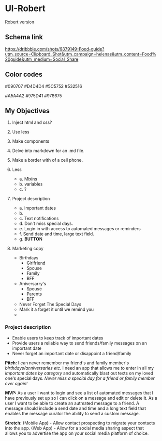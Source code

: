 # UI-Robert
Robert version

## Schema link
https://dribbble.com/shots/6379149-Food-guide?utm_source=Clipboard_Shot&utm_campaign=helenas&utm_content=Food%20guide&utm_medium=Social_Share


## Color codes
#090707 	#D4D4D4 	#5C5752 	#532516

#A5A4A2 	#975D41 	#978675


## My Objectives
1. Inject html and css?
2. Use less
3. Make components
4. Delve into markdown for an .md file. 
5. Make a border with of a cell phone. 
6. Less
	* a. Mixins
	* b. variables
	* c. ?
7. Project description 
	* a. Important dates
	* b. 
	* c. Text notifications
	* d. Don't miss special days. 
	* e. Login in with access to automated messages or reminders
	* f. Send date and time, large text field. 
	* g. **BUTTON**

8. Marketing copy
	* Birthdays
		* Girlfriend
		* Spouse
		* Family
		* BFF
	* Aniversarry's 
		* Spouse
		* Parents
		* BFF
	* Never Forget The Special Days
	* Mark it a forget it until we remind you
	* 

### Project description
* Enable users to keep track of important dates
* Provide users a reliable way to send friends/family messages on an important date
* Never forget an important date or disappoint a friend/family

**Pitch:** I can never remember my friend's and family member's *birthdays/anniversaries etc*. I need an app that allows me to enter in all my *important dates by category* and automatically blast out texts on my loved one's special days. *Never miss a special day for a friend or family member ever again!*

**MVP:** As a user I want to login and see a list of automated messages that I have previously set up so I can click on a message and edit or delete it. As a user I want to be able to create an autmated message to a friend. A message should include a send date and time and a long text field that enables the message curator the ability to send a custom message.

**Stretch:** (Mobile App) - Allow contact prospecting to migrate your contacts into the app. (Web App) - Allow for a social media sharing aspect that allows you to advertise the app on your social media platform of choice.


